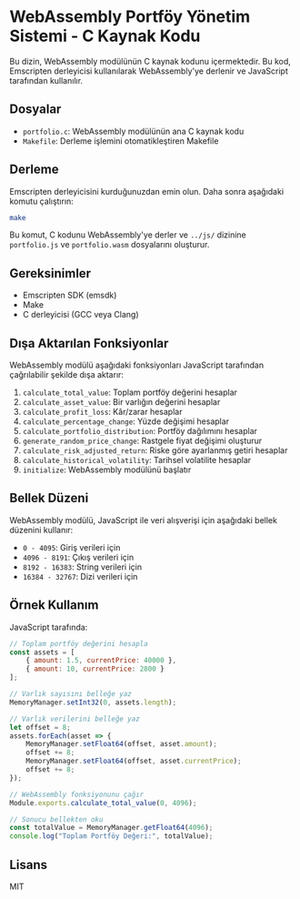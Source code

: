# WebAssembly Portföy Yönetim Sistemi - C Kaynak Kodu

Bu dizin, WebAssembly modülünün C kaynak kodunu içermektedir. Bu kod, Emscripten derleyicisi kullanılarak WebAssembly'ye derlenir ve JavaScript tarafından kullanılır.

## Dosyalar

- `portfolio.c`: WebAssembly modülünün ana C kaynak kodu
- `Makefile`: Derleme işlemini otomatikleştiren Makefile

## Derleme

Emscripten derleyicisini kurduğunuzdan emin olun. Daha sonra aşağıdaki komutu çalıştırın:

```bash
make
```

Bu komut, C kodunu WebAssembly'ye derler ve `../js/` dizinine `portfolio.js` ve `portfolio.wasm` dosyalarını oluşturur.

## Gereksinimler

- Emscripten SDK (emsdk)
- Make
- C derleyicisi (GCC veya Clang)

## Dışa Aktarılan Fonksiyonlar

WebAssembly modülü aşağıdaki fonksiyonları JavaScript tarafından çağrılabilir şekilde dışa aktarır:

1. `calculate_total_value`: Toplam portföy değerini hesaplar
2. `calculate_asset_value`: Bir varlığın değerini hesaplar
3. `calculate_profit_loss`: Kâr/zarar hesaplar
4. `calculate_percentage_change`: Yüzde değişimi hesaplar
5. `calculate_portfolio_distribution`: Portföy dağılımını hesaplar
6. `generate_random_price_change`: Rastgele fiyat değişimi oluşturur
7. `calculate_risk_adjusted_return`: Riske göre ayarlanmış getiri hesaplar
8. `calculate_historical_volatility`: Tarihsel volatilite hesaplar
9. `initialize`: WebAssembly modülünü başlatır

## Bellek Düzeni

WebAssembly modülü, JavaScript ile veri alışverişi için aşağıdaki bellek düzenini kullanır:

- `0 - 4095`: Giriş verileri için
- `4096 - 8191`: Çıkış verileri için
- `8192 - 16383`: String verileri için
- `16384 - 32767`: Dizi verileri için

## Örnek Kullanım

JavaScript tarafında:

```javascript
// Toplam portföy değerini hesapla
const assets = [
    { amount: 1.5, currentPrice: 40000 },
    { amount: 10, currentPrice: 2800 }
];

// Varlık sayısını belleğe yaz
MemoryManager.setInt32(0, assets.length);

// Varlık verilerini belleğe yaz
let offset = 8;
assets.forEach(asset => {
    MemoryManager.setFloat64(offset, asset.amount);
    offset += 8;
    MemoryManager.setFloat64(offset, asset.currentPrice);
    offset += 8;
});

// WebAssembly fonksiyonunu çağır
Module.exports.calculate_total_value(0, 4096);

// Sonucu bellekten oku
const totalValue = MemoryManager.getFloat64(4096);
console.log("Toplam Portföy Değeri:", totalValue);
```

## Lisans

MIT 